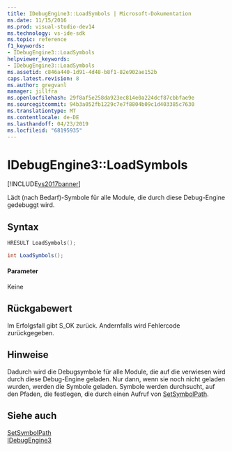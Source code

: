 ```yaml
---
title: IDebugEngine3::LoadSymbols | Microsoft-Dokumentation
ms.date: 11/15/2016
ms.prod: visual-studio-dev14
ms.technology: vs-ide-sdk
ms.topic: reference
f1_keywords:
- IDebugEngine3::LoadSymbols
helpviewer_keywords:
- IDebugEngine3::LoadSymbols
ms.assetid: c846a440-1d91-4d48-b8f1-82e902ae152b
caps.latest.revision: 8
ms.author: gregvanl
manager: jillfra
ms.openlocfilehash: 29f8af5e258da923ec814e0a224dcf87cbbfae9e
ms.sourcegitcommit: 94b3a052fb1229c7e7f8804b09c1d403385c7630
ms.translationtype: MT
ms.contentlocale: de-DE
ms.lasthandoff: 04/23/2019
ms.locfileid: "68195935"
---
```

# <a name="idebugengine3loadsymbols"></a>IDebugEngine3::LoadSymbols
[!INCLUDE[vs2017banner](../../../includes/vs2017banner.md)]

Lädt (nach Bedarf)-Symbole für alle Module, die durch diese Debug-Engine gedebuggt wird.  
  
## <a name="syntax"></a>Syntax  
  
```cpp  
HRESULT LoadSymbols();  
```  
  
```csharp  
int LoadSymbols();  
```  
  
#### <a name="parameters"></a>Parameter  
 Keine  
  
## <a name="return-value"></a>Rückgabewert  
 Im Erfolgsfall gibt S_OK zurück. Andernfalls wird Fehlercode zurückgegeben.  
  
## <a name="remarks"></a>Hinweise  
 Dadurch wird die Debugsymbole für alle Module, die auf die verwiesen wird durch diese Debug-Engine geladen. Nur dann, wenn sie noch nicht geladen wurden, werden die Symbole geladen. Symbole werden durchsucht, auf den Pfaden, die festlegen, die durch einen Aufruf von [SetSymbolPath](../../../extensibility/debugger/reference/idebugengine3-setsymbolpath.md).  
  
## <a name="see-also"></a>Siehe auch  
 [SetSymbolPath](../../../extensibility/debugger/reference/idebugengine3-setsymbolpath.md)   
 [IDebugEngine3](../../../extensibility/debugger/reference/idebugengine3.md)
